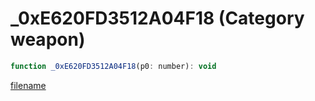 # _0xE620FD3512A04F18 (Category weapon)

```js
function _0xE620FD3512A04F18(p0: number): void
```

[filename](_0xE620FD3512A04F18_m.md ':include')